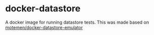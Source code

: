 # docker-datastore

A docker image for running datastore tests. This was made based on [motemen/docker-datastore-emulator](https://github.com/motemen/docker-datastore-emulator)
